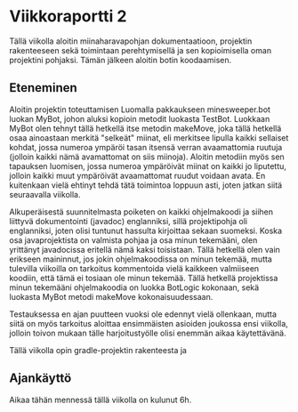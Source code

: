 # Viikkoraportti 2

Tällä viikolla aloitin miinaharavapohjan dokumentaatioon, projektin rakenteeseen sekä toimintaan perehtymisellä ja sen kopioimisella oman projektini pohjaksi. Tämän jälkeen aloitin botin koodaamisen.


## Eteneminen

Aloitin projektin toteuttamisen Luomalla pakkaukseen minesweeper.bot luokan MyBot, johon aluksi kopioin metodit luokasta TestBot. Luokkaan MyBot olen tehnyt tällä hetkellä itse metodin makeMove, joka tällä hetkellä osaa ainoastaan merkitä "selkeät" miinat, eli merkitsee lipulla kaikki sellaiset kohdat, jossa numeroa ympäröi tasan itsensä verran avaamattomia ruutuja (jolloin kaikki nämä avamattomat on siis miinoja). Aloitin metodiin myös sen tapauksen luomisen, jossa numeroa ympäröivät miinat on kaikki jo liputettu, jolloin kaikki muut ympäröivät avaamattomat ruudut voidaan avata. En kuitenkaan vielä ehtinyt tehdä tätä toimintoa loppuun asti, joten jatkan siitä seuraavalla viikolla.

Alkuperäisestä suunnitelmasta poiketen on kaikki ohjelmakoodi ja siihen liittyvä dokumentointi (javadoc) englanniksi, sillä projektipohja oli englanniksi, joten olisi tuntunut hassulta kirjoittaa sekaan suomeksi. Koska osa javaprojektista on valmista pohjaa ja osa minun tekemääni, olen yrittänyt javadocissa eritellä nämä kaksi toisistaan. Tällä hetkellä olen vain erikseen maininnut, jos jokin ohjelmakoodissa on minun tekemää, mutta tulevilla viikoilla on tarkoitus kommentoida vielä kaikkeen valmiiseen koodiin, että tämä ei tosiaan ole minun tekemää. Tällä hetkellä projektissa minun tekemääni ohjelmakoodia on luokka BotLogic kokonaan, sekä luokasta MyBot metodi makeMove kokonaisuudessaan.

Testauksessa en ajan puutteen vuoksi ole edennyt vielä ollenkaan, mutta siitä on myös tarkoitus aloittaa  ensimmäisten asioiden joukossa ensi viikolla, jolloin toivon mukaan tälle harjoitustyölle olisi enemmän aikaa käytettävänä.

Tällä viikolla opin gradle-projektin rakenteesta ja 


## Ajankäyttö

Aikaa tähän mennessä tällä viikolla on kulunut 6h.
